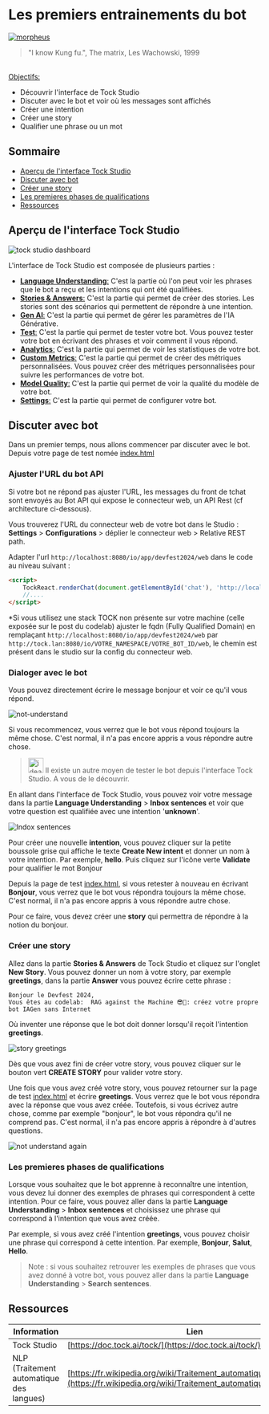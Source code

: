 # Les premiers entrainements du bot

[<img src="img/tock-studio-entrainement.jpg"  alt="morpheus">](https://www.youtube.com/watch?v=fhrNgXJ__n8)

> "I know Kung fu.", The matrix, Les Wachowski, 1999


<br/>
<u>Objectifs:</u>

- Découvrir l'interface de Tock Studio
- Discuter avec le bot et voir où les messages sont affichés
- Créer une intention
- Créer une story
- Qualifier une phrase ou un mot

## Sommaire

- [Aperçu de l'interface Tock Studio](#aperçu-de-linterface-tock-studio)
- [Discuter avec bot](#discuter-avec-bot)
- [Créer une story](#créer-une-story)
- [Les premieres phases de qualifications](#les-premieres-phases-de-qualifications)
- [Ressources](#ressources)

## Aperçu de l'interface Tock Studio

<img src="img/tock-studio-dashboard.png"  alt="tock studio dashboard">

L'interface de Tock Studio est composée de plusieurs parties :

- <u>**Language Understanding**:</u> C'est la partie où l'on peut voir les phrases que le bot a reçu et les intentions qui ont été qualifiées.
- <u>**Stories & Answers**:</u> C'est la partie qui permet de créer des stories. Les stories sont des scénarios qui permettent de répondre à une intention.
- <u>**Gen AI**:</u> C'est la partie qui permet de gérer les paramètres de l'IA Générative.
- <u>**Test**:</u> C'est la partie qui permet de tester votre bot. Vous pouvez tester votre bot en écrivant des phrases et voir comment il vous répond.
- <u>**Analytics**:</u> C'est la partie qui permet de voir les statistiques de votre bot. 
- <u>**Custom Metrics**:</u> C'est la partie qui permet de créer des métriques personnalisées. Vous pouvez créer des métriques personnalisées pour suivre les performances de votre bot.
- <u>**Model Quality**:</u> C'est la partie qui permet de voir la qualité du modèle de votre bot.
- <u>**Settings**:</u> C'est la partie qui permet de configurer votre bot.

## Discuter avec bot

Dans un premier temps, nous allons commencer par discuter avec le bot.
Depuis votre page de test nomée [index.html](index.html)

### Ajuster l'URL du bot API

Si votre bot ne répond pas ajuster l'URL, les messages du front de tchat sont envoyés au Bot API qui expose le 
connecteur web, un API Rest (cf architecture ci-dessous).

Vous trouverez l'URL du connecteur web de votre bot dans le Studio : **Settings** > **Configurations** > déplier le connecteur web > Relative REST path.

Adapter l'url `http://localhost:8080/io/app/devfest2024/web` dans le code au niveau suivant :
```html
<script>
    TockReact.renderChat(document.getElementById('chat'), 'http://localhost:8080/io/app/devfest2024/web', '', {}, { disableSse: true });
    //....
</script>
```

*Si vous utilisez une stack TOCK non présente sur votre machine (celle exposée sur le post du codelab) ajuster le fqdn (Fully Qualified Domain) en remplaçant `http://localhost:8080/io/app/devfest2024/web` par `http://tock.lan:8080/io/VOTRE_NAMESPACE/VOTRE_BOT_ID/web`, le chemin est présent dans le studio sur la config du connecteur web.
### Dialoger avec le bot
Vous pouvez directement écrire le message bonjour et voir ce qu'il vous répond.


<img src="img/not-understand.png"  alt="not-understand">

Si vous recommencez, vous verrez que le bot vous répond toujours la même chose. C'est normal, il n'a pas encore appris a vous répondre autre chose.

><img src="img/idea.gif"  alt="idea" width="30" height="30"> Il existe un autre moyen de tester le bot depuis l'interface Tock Studio. A vous de le découvrir.


En allant dans l'interface de Tock Studio, vous pouvez voir votre message dans la partie **Language Understanding** > 
**Inbox sentences** et voir que votre question est qualifiée avec une intention '**unknown**'.

<img src="img/Indox-sentences-tock-studio.png" alt="Indox sentences">

Pour créer une nouvelle **intention**, vous pouvez cliquer sur la petite boussole grise qui affiche le texte **Create New intent** et donner un nom à votre intention. Par exemple, **hello**. Puis cliquez sur l'icône verte **Validate** pour qualifier le mot Bonjour

Depuis la page de test [index.html](index.html), si vous retester à nouveau en écrivant **Bonjour**, vous verrez que le bot vous répondra toujours la même chose. C'est normal, il n'a pas encore appris à vous répondre autre chose.

Pour ce faire, vous devez créer une **story** qui permettra de répondre à la notion du bonjour.

### Créer une story

Allez dans la partie **Stories & Answers** de Tock Studio et cliquez sur l'onglet **New Story**.
Vous pouvez donner un nom à votre story, par exemple **greetings**, dans la partie **Answer** vous pouvez écrire 
cette phrase :

```
Bonjour le Devfest 2024,
Vous êtes au codelab:  RAG against the Machine 😎🤖: créez votre propre bot IAGen sans Internet
```

Où inventer une réponse que le bot doit donner lorsqu'il reçoit l'intention **greetings**.

<img src="img/story-greetings.png"  alt="story greetings">

Dès que vous avez fini de créer votre story, vous pouvez cliquer sur le bouton vert **CREATE STORY** pour valider votre story.


Une fois que vous avez créé votre story, vous pouvez retourner sur la page de test [index.html](index.html) et écrire **greetings**.
Vous verrez que le bot vous répondra avec la réponse que vous avez créée.
Toutefois, si vous écrivez autre chose, comme par exemple "bonjour", le bot vous répondra qu'il ne comprend pas.
C'est normal, il n'a pas encore appris à répondre à d'autres questions.

<img src="img/not-understand-again.png" alt="not understand again">

### Les premieres phases de qualifications

Lorsque vous souhaitez que le bot apprenne à reconnaître une intention, vous devez lui donner des exemples de phrases qui correspondent à cette intention.
Pour ce faire, vous pouvez aller dans la partie **Language Understanding** > **Inbox sentences** et choisissez une phrase qui correspond à l'intention que vous avez créée.

Par exemple, si vous avez créé l'intention **greetings**, vous pouvez choisir une phrase qui correspond à cette intention.
Par exemple, **Bonjour**, **Salut**, **Hello**.


>Note : si vous souhaitez retrouver les exemples de phrases que vous avez donné à votre bot, vous pouvez aller dans 
> la partie **Language Understanding** > **Search sentences**.

## Ressources

| Information                              | Lien |
|------------------------------------------|------|
| Tock Studio                              | [https://doc.tock.ai/tock/](https://doc.tock.ai/tock/) |
| NLP (Traitement automatique des langues) | [https://fr.wikipedia.org/wiki/Traitement_automatique_des_langues](https://fr.wikipedia.org/wiki/Traitement_automatique_des_langues) |
